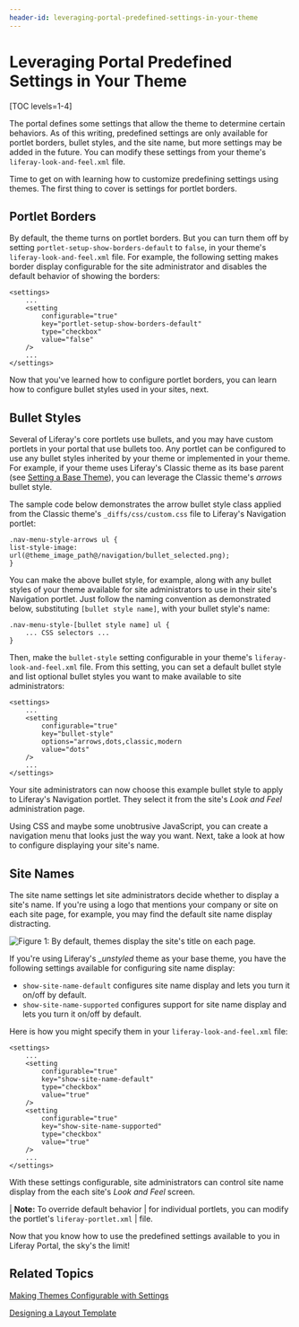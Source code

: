 ```yaml
---
header-id: leveraging-portal-predefined-settings-in-your-theme
---
```


# Leveraging Portal Predefined Settings in Your Theme

[TOC levels=1-4]

The portal defines some settings that allow the theme to determine certain
behaviors. As of this writing, predefined settings are only available for
portlet borders, bullet styles, and the site name, but more settings may be
added in the future. You can modify these settings from your theme's
`liferay-look-and-feel.xml` file. 

Time to get on with learning how to customize predefining settings using themes.
The first thing to cover is settings for portlet borders.

## Portlet Borders

By default, the theme turns on portlet borders. But you can turn them off by
setting `portlet-setup-show-borders-default` to `false`, in your theme's
`liferay-look-and-feel.xml` file. For example, the following setting makes
border display configurable for the site administrator and disables the default
behavior of showing the borders:

    <settings>
        ...
        <setting
            configurable="true"
            key="portlet-setup-show-borders-default"
            type="checkbox"
            value="false"
        />
        ...
    </settings>

Now that you've learned how to configure portlet borders, you can learn how to 
configure bullet styles used in your sites, next. 

## Bullet Styles

Several of Liferay's core portlets use bullets, and you may have custom portlets
in your portal that use bullets too. Any portlet can be configured to use any
bullet styles inherited by your theme or implemented in your theme. For example,
if your theme uses Liferay's Classic theme as its base parent (see
[Setting a Base Theme](/docs/6-2/tutorials/-/knowledge_base/t/setting-a-base-theme)),
you can leverage the Classic theme's *arrows* bullet style.

The sample code below demonstrates the arrow bullet style class applied from the
Classic theme's `_diffs/css/custom.css` file to Liferay's Navigation portlet: 

    .nav-menu-style-arrows ul {
    list-style-image: url(@theme_image_path@/navigation/bullet_selected.png);
    }

You can make the above bullet style, for example, along with any bullet styles
of your theme available for site administrators to use in their site's
Navigation portlet. Just follow the naming convention as demonstrated below,
substituting `[bullet style name]`, with your bullet style's name:

    .nav-menu-style-[bullet style name] ul {
        ... CSS selectors ...
    }

Then, make the `bullet-style` setting configurable in your theme's
`liferay-look-and-feel.xml` file. From this setting, you can set a default
bullet style and list optional bullet styles you want to make available to site
administrators: 

    <settings>
        ...
        <setting
            configurable="true"
            key="bullet-style"
            options="arrows,dots,classic,modern
            value="dots"
        />
        ...
    </settings>

Your site administrators can now choose this example bullet style to apply to
Liferay's Navigation portlet. They select it from the site's *Look and Feel*
administration page. 

Using CSS and maybe some unobtrusive JavaScript, you can create a navigation
menu that looks just the way you want. Next, take a look at how to configure
displaying your site's name. 

## Site Names

The site name settings let site administrators decide whether to display a
site's name. If you're using a logo that mentions your company or site on each
site page, for example, you may find the default site name display distracting.

![Figure 1: By default, themes display the site's title on each page.](../../images/theme-site-name.png)

If you're using Liferay's *_unstyled* theme as your base theme, you have the
following settings available for configuring site name display:

- `show-site-name-default` configures site name display and lets you turn it
  on/off by default. 
- `show-site-name-supported` configures support for site name display and lets
  you turn it on/off by default. 

Here is how you might specify them in your `liferay-look-and-feel.xml` file:

    <settings>
        ...
        <setting
            configurable="true"
            key="show-site-name-default"
            type="checkbox"
            value="true"
        />
        <setting
            configurable="true"
            key="show-site-name-supported"
            type="checkbox"
            value="true"
        />
        ...
    </settings>

With these settings configurable, site administrators can control site name
display from the each site's *Look and Feel* screen. 

| **Note:** To override default behavior
| for individual portlets, you can modify the portlet's `liferay-portlet.xml`
| file.

Now that you know how to use the predefined settings available to you in Liferay
Portal, the sky's the limit!

## Related Topics

[Making Themes Configurable with Settings](/docs/6-2/tutorials/-/knowledge_base/t/making-themes-configurable-with-settings)

[Designing a Layout Template](/docs/6-2/tutorials/-/knowledge_base/t/designing-a-layout-template)
